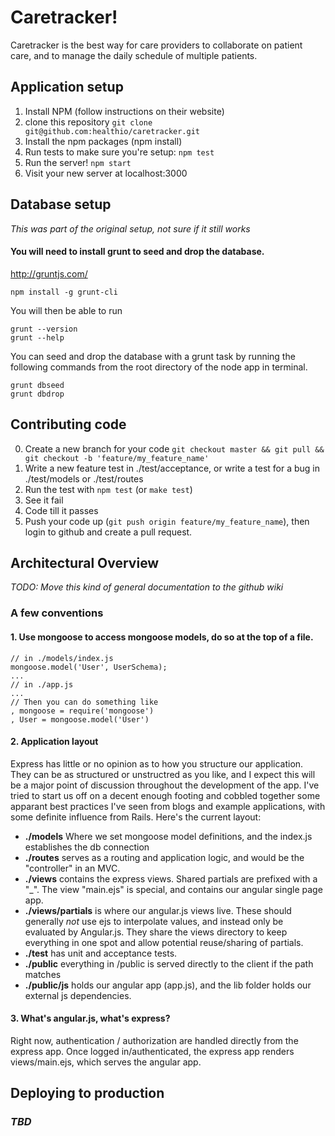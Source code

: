 # Caretracker!
Caretracker is the best way for care providers to collaborate on patient care, and
to manage the daily schedule of multiple patients.

## Application setup
1. Install NPM (follow instructions on their website)
2. clone this repository ```git clone git@github.com:healthio/caretracker.git```
3. Install the npm packages (npm install)
4. Run tests to make sure you're setup: ```npm test```
5. Run the server! ```npm start```
6. Visit your new server at localhost:3000

## Database setup
_This was part of the original setup, not sure if it still works_
#### You will need to install grunt to seed and drop the database.

http://gruntjs.com/

```
npm install -g grunt-cli
```

You will then be able to run

```
grunt --version
grunt --help
```

You can seed and drop the database with a grunt task by running the following commands from the root directory of the node app in terminal.

```
grunt dbseed
grunt dbdrop
```


## Contributing code
0. Create a new branch for your code ```git checkout master && git pull && git checkout -b 'feature/my_feature_name'```
1. Write a new feature test in ./test/acceptance, or write a test for a bug in ./test/models or ./test/routes
2. Run the test with ```npm test``` (or ```make test```)
3. See it fail
4. Code till it passes
5. Push your code up (```git push origin feature/my_feature_name```), then login to github and create a pull request.


## Architectural Overview
_TODO: Move this kind of general documentation to the github wiki_

### A few conventions
#### 1. Use mongoose to access mongoose models, do so at the top of a file.

```
// in ./models/index.js
mongoose.model('User', UserSchema);
...
// in ./app.js
...
// Then you can do something like
, mongoose = require('mongoose')
, User = mongoose.model('User')
```
#### 2. Application layout
Express has little or no opinion as to how you structure our application. They can be as structured or unstructred as you like, and I expect this will be a major point of discussion throughout the development of the app. I've tried to start us off on a decent enough footing and cobbled together some apparant best practices I've seen from blogs and example applications, with some definite influence from Rails. Here's the current layout:

* **./models** Where we set mongoose model definitions, and the index.js establishes the db connection
* **./routes** serves as a routing and application logic, and would be the "controller" in an MVC.
* **./views** contains the express views. Shared partials are prefixed with a "_". The view "main.ejs" is special, and contains our angular single page app.
* **./views/partials** is where our angular.js views live. These should generally *not* use ejs to interpolate values, and instead only be evaluated by Angular.js. They share the views directory to keep everything in one spot and allow potential reuse/sharing of partials.
* **./test** has unit and acceptance tests.
* **./public** everything in /public is served directly to the client if the path matches
* **./public/js** holds our angular app (app.js), and the lib folder holds our external js dependencies.

#### 3. What's angular.js, what's express?
Right now, authentication / authorization are handled directly from the express app.
Once logged in/authenticated, the express app renders views/main.ejs, which serves
the angular app.

## Deploying to production
### *TBD*


